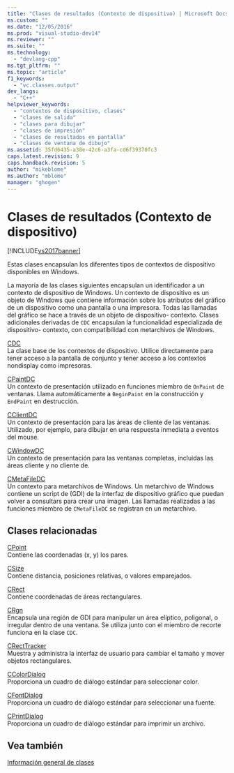 ```yaml
---
title: "Clases de resultados (Contexto de dispositivo) | Microsoft Docs"
ms.custom: ""
ms.date: "12/05/2016"
ms.prod: "visual-studio-dev14"
ms.reviewer: ""
ms.suite: ""
ms.technology: 
  - "devlang-cpp"
ms.tgt_pltfrm: ""
ms.topic: "article"
f1_keywords: 
  - "vc.classes.output"
dev_langs: 
  - "C++"
helpviewer_keywords: 
  - "contextos de dispositivo, clases"
  - "clases de salida"
  - "clases para dibujar"
  - "clases de impresión"
  - "clases de resultados en pantalla"
  - "clases de ventana de dibujo"
ms.assetid: 35fd6435-a38e-42c6-a3fa-cd6f39370fc3
caps.latest.revision: 9
caps.handback.revision: 5
author: "mikeblome"
ms.author: "mblome"
manager: "ghogen"
---
```

# Clases de resultados (Contexto de dispositivo)
[!INCLUDE[vs2017banner](../assembler/inline/includes/vs2017banner.md)]

Estas clases encapsulan los diferentes tipos de contextos de dispositivo disponibles en Windows.  
  
 La mayoría de las clases siguientes encapsulan un identificador a un contexto de dispositivo de Windows.  Un contexto de dispositivo es un objeto de Windows que contiene información sobre los atributos del gráfico de un dispositivo como una pantalla o una impresora.  Todas las llamadas del gráfico se hace a través de un objeto de dispositivo\- contexto.  Clases adicionales derivadas de `CDC` encapsulan la funcionalidad especializada de dispositivo\- contexto, con compatibilidad con metarchivos de Windows.  
  
 [CDC](../mfc/reference/cdc-class.md)  
 La clase base de los contextos de dispositivo.  Utilice directamente para tener acceso a la pantalla de conjunto y tener acceso a los contextos nondisplay como impresoras.  
  
 [CPaintDC](../mfc/reference/cpaintdc-class.md)  
 Un contexto de presentación utilizado en funciones miembro de `OnPaint` de ventanas.  Llama automáticamente a `BeginPaint` en la construcción y `EndPaint` en destrucción.  
  
 [CClientDC](../mfc/reference/cclientdc-class.md)  
 Un contexto de presentación para las áreas de cliente de las ventanas.  Utilizado, por ejemplo, para dibujar en una respuesta inmediata a eventos del mouse.  
  
 [CWindowDC](../mfc/reference/cwindowdc-class.md)  
 Un contexto de presentación para las ventanas completas, incluidas las áreas cliente y no cliente de.  
  
 [CMetaFileDC](../mfc/reference/cmetafiledc-class.md)  
 Un contexto para metarchivos de Windows.  Un metarchivo de Windows contiene un script de \(GDI\) de la interfaz de dispositivo gráfico que puedan volver a consultars para crear una imagen.  Las llamadas realizadas a las funciones miembro de `CMetaFileDC` se registran en un metarchivo.  
  
## Clases relacionadas  
 [CPoint](../atl-mfc-shared/reference/cpoint-class.md)  
 Contiene las coordenadas \(x, y\) los pares.  
  
 [CSize](../atl-mfc-shared/reference/csize-class.md)  
 Contiene distancia, posiciones relativas, o valores emparejados.  
  
 [CRect](../atl-mfc-shared/reference/crect-class.md)  
 Contiene coordenadas de áreas rectangulares.  
  
 [CRgn](../mfc/reference/crgn-class.md)  
 Encapsula una región de GDI para manipular un área elíptico, poligonal, o irregular dentro de una ventana.  Se utiliza junto con el miembro de recorte funciona en la clase `CDC`.  
  
 [CRectTracker](../mfc/reference/crecttracker-class.md)  
 Muestra y administra la interfaz de usuario para cambiar el tamaño y mover objetos rectangulares.  
  
 [CColorDialog](../mfc/reference/ccolordialog-class.md)  
 Proporciona un cuadro de diálogo estándar para seleccionar color.  
  
 [CFontDialog](../mfc/reference/cfontdialog-class.md)  
 Proporciona un cuadro de diálogo estándar para seleccionar una fuente.  
  
 [CPrintDialog](../mfc/reference/cprintdialog-class.md)  
 Proporciona un cuadro de diálogo estándar para imprimir un archivo.  
  
## Vea también  
 [Información general de clases](../mfc/class-library-overview.md)